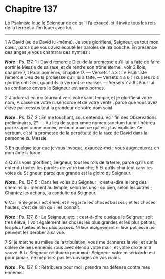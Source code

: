 # Chapitre 137

Le Psalmiste loue le Seigneur de ce qu’il l’a exaucé, et il invite tous les rois de la terre et à l’en louer avec lui.

***

1 A David (ou de David lui-même). Je vous glorifierai, Seigneur, en tout mon cœur, parce que vous avez écouté les paroles de ma bouche. En présence des anges je vous chanterai des hymnes :

***Note*** :  Ps. 137, 1 : David remercie Dieu de la promesse qu’il lui a faite de faire sortir le Messie de sa race, et de rendre son trône éternel, voir 2 Rois, chapitre 7, 1 Paralipomènes, chapitre 17. ― Versets 1 à 3 : Le Psalmiste remercie Dieu de la promesse qu’il lui a faite. ― Versets 4 à 6 : Tous les rois glorifieront Dieu, quand ils la verront se réaliser. ― Versets 7 à 8 : Pour lui sa confiance envers le Seigneur est sans bornes.


2 J'adorerai en me tournant vers votre saint temple, et je glorifierai votre nom, A cause de votre miséricorde et de votre vérité : parce que vous avez élevé par-dessus tout la grandeur de votre nom saint.

***Note*** :  Ps. 137, 2 : En me touchant, sous entendu. Voir fin des Observations préliminaires, 2°. ― Au lieu de super omne nomen sanctum tuum, l’hébreu porte super omne nomen, verbum tuum ce qui est plus explicite. Ce verbum, c’est la promesse de la perpétuité de la race de David dans la personne du Messie.

3 En quelque jour que je vous invoque, exaucez-moi ; vous augmenterez en mon âme la force.


4 Qu'ils vous glorifient, Seigneur, tous les rois de la terre, parce qu'ils ont entendu toutes les paroles de votre bouche; 5 Et qu'ils chantent dans les voies du Seigneur, parce que grande est la gloire du Seigneur.

***Note*** :  Ps. 137, 5 : Dans les voies du Seigneur ; c’est-à-dire le long des chemins qui mènent au temple, selon les uns ; ou bien, selon les autres ; Chantez les actions, la conduite du Seigneur.

6 Car le Seigneur est élevé, et il regarde les choses basses ; et les choses hautes, c'est de loin qu'il les connaît.

***Note*** :  Ps. 137, 6 : Le Seigneur, etc. ; c’est-à-dire quoique le Seigneur soit très élevé, il voit également les choses les plus grandes et les plus petites, les plus hautes et les plus basses. Ni leur éloignement ni leur petitesse ne peuvent les dérober à sa vue.


7 Si je marche au milieu de la tribulation, vous me donnerez la vie ; et sur la colère de mes ennemis vous avez étendu votre main, et votre droite m'a sauvé. 8 Le Seigneur rétribuera pour moi : Seigneur, votre miséricorde est pour jamais, ne méprisez pas les ouvrages de vos mains.

***Note*** :  Ps. 137, 8 : Rétribuera pour moi ; prendra ma défense contre mes ennemis.

